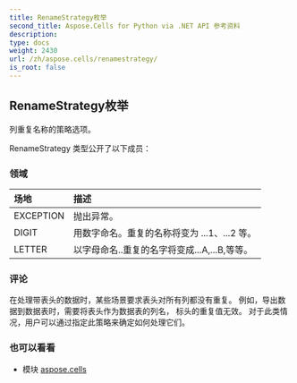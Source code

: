 ```yaml
---
title: RenameStrategy枚举
second_title: Aspose.Cells for Python via .NET API 参考资料
description:
type: docs
weight: 2430
url: /zh/aspose.cells/renamestrategy/
is_root: false
---
```

## RenameStrategy枚举
列重复名称的策略选项。



RenameStrategy 类型公开了以下成员：

### 领域
|场地|描述|
| :- | :- |
| EXCEPTION |抛出异常。|
| DIGIT |用数字命名。重复的名称将变为 ...1、...2 等。|
| LETTER |以字母命名..重复的名字将变成...A,...B,等等。|



### 评论

在处理带表头的数据时，某些场景要求表头对所有列都没有重复。
例如，导出数据到数据表时，需要将表头作为数据表的列名，
标头的重复值无效。
对于此类情况，用户可以通过指定此策略来确定如何处理它们。

### 也可以看看
* 模块 [aspose.cells](..)

